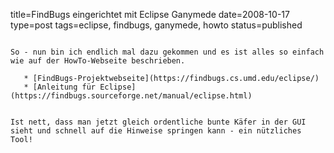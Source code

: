 title=FindBugs eingerichtet mit Eclipse Ganymede
date=2008-10-17
type=post
tags=eclipse, findbugs, ganymede, howto
status=published
~~~~~~

So - nun bin ich endlich mal dazu gekommen und es ist alles so einfach wie auf der HowTo-Webseite beschrieben.

   * [FindBugs-Projektwebseite](https://findbugs.cs.umd.edu/eclipse/)
   * [Anleitung für Eclipse](https://findbugs.sourceforge.net/manual/eclipse.html)


Ist nett, dass man jetzt gleich ordentliche bunte Käfer in der GUI sieht und schnell auf die Hinweise springen kann - ein nützliches Tool!
